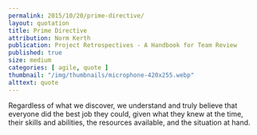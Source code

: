 ```yaml
---
permalink: 2015/10/20/prime-directive/
layout: quotation
title: Prime Directive
attribution: Norm Kerth
publication: Project Retrospectives - A Handbook for Team Review
published: true
size: medium
categories: [ agile, quote ]
thumbnail: "/img/thumbnails/microphone-420x255.webp"
alttext: quote
---
```


Regardless of what we discover, we understand and truly believe 
that everyone did the best job they could, given what they knew 
at the time, their skills and abilities, the resources available, 
and the situation at hand.
